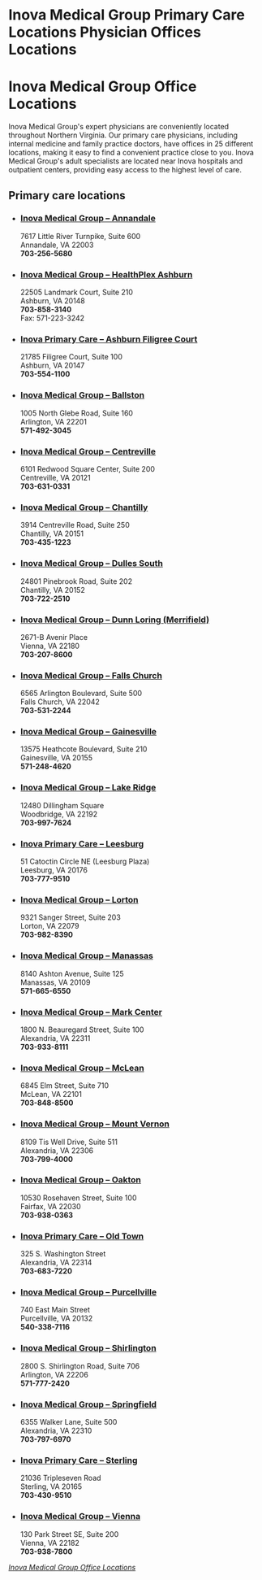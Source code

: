 # Inova Medical Group Primary Care Locations Physician Offices Locations  

<h1>Inova Medical Group Office Locations</h1>


<p>Inova Medical Group's expert physicians are conveniently
located throughout Northern Virginia. Our primary care
physicians, including internal medicine&nbsp;and family
practice doctors, have offices in 25 different locations,
making it easy to find a convenient practice close to you.
Inova Medical Group's adult specialists are located near
Inova hospitals and outpatient centers, providing easy
access to the highest level of care.</p>
<div class="row">
<div class="col-sm-6">
<h2>Primary care locations</h2>
<ul class="list-group">
    <li class="list-group-item">
    <a name="primary"></a>
    <h3><a href="/?id=4195&amp;sid=1">Inova Medical Group –
    Annandale</a> </h3>
    <p>7617 Little River Turnpike, Suite 600<br>
    Annandale, VA 22003<br>
    <strong>703-256-5680</strong></p>
    </li>
    <li class="list-group-item">
    <h3><a href="/?id=4178&amp;sid=1">Inova Medical Group –
    HealthPlex Ashburn</a></h3>
    <p>22505 Landmark Court, Suite 210<br>
    Ashburn, VA 20148<br>
    <strong>703-858-3140</strong><br>
    Fax: 571-223-3242</p>
    </li>
    <li class="list-group-item">
    <h3><a href="https://www.inova.org/img/ashburn-filigree-court">Inova Primary Care – Ashburn Filigree Court</a></h3>
    <p>21785 Filigree Court, Suite 100<br>
    Ashburn, VA 20147<br>
    <strong>703-554-1100</strong></p>
    </li>
    <li class="list-group-item">
    <h3><a href="/inova-medical-group/ballston">Inova Medical
    Group – Ballston</a></h3>
    <p>1005 North Glebe Road, Suite 160<br>
    Arlington, VA 22201<br>
    <strong>571-492-3045</strong></p>
    </li>
    <li class="list-group-item">
    <h3><a href="/?id=4200&amp;sid=1">Inova Medical Group –
    Centreville</a></h3>
    <p>6101 Redwood Square Center, Suite 200<br>
    Centreville, VA 20121 <br>
    <strong>703-631-0331</strong></p>
    </li>
    <li class="list-group-item">
    <h3><a href="/?id=4201&amp;sid=1">Inova Medical Group –
    Chantilly</a></h3>
    <p>3914 Centreville Road, Suite 250<br>
    Chantilly, VA 20151<br>
    <strong>703-435-1223</strong></p>
    </li>
    <li class="list-group-item">
    <h3><a href="/?id=4848&amp;sid=1">Inova Medical Group –
    Dulles South</a></h3>
    <p>24801 Pinebrook Road, Suite 202<br>
    Chantilly, VA 20152<br>
    <strong>703-722-2510</strong></p>
    </li>
    <li class="list-group-item">
    <h3><a href="/?id=4783&amp;sid=1">Inova Medical Group –
    Dunn Loring (Merrifield)</a></h3>
    <p>2671-B Avenir Place<br>
    Vienna, VA 22180<br>
    <strong>703-207-8600</strong></p>
    </li>
    <li class="list-group-item">
    <h3><a href="/?id=4206&amp;sid=1">Inova Medical Group –
    Falls Church</a> </h3>
    <p>6565 Arlington Boulevard, Suite 500<br>
    Falls Church, VA 22042<br>
    <strong>703-531-2244</strong></p>
    </li>
    <li class="list-group-item">
    <h3><a href="/?id=4210&amp;sid=1">Inova Medical Group –
    Gainesville</a></h3>
    <p>13575 Heathcote Boulevard, Suite 210<br>
    Gainesville, VA 20155<br>
    <strong>571-248-4620</strong></p>
    </li>
    <li class="list-group-item">
    <h3><a href="/?id=4214&amp;sid=1">Inova Medical Group –
    Lake Ridge</a></h3>
    <p>12480 Dillingham Square<br>
    Woodbridge, VA 22192<br>
    <strong>703-997-7624</strong></p>
    </li>
    <li class="list-group-item">
    <h3><a href="/?id=6457&amp;sid=1">Inova Primary Care – Leesburg</a></h3>
    <p>51 Catoctin Circle NE (Leesburg Plaza)<br>
    Leesburg, VA 20176<br>
    <strong>703-777-9510</strong></p>
    </li>
    <li class="list-group-item">
    <h3><a href="/?id=5079&amp;sid=1">Inova Medical Group –
    Lorton</a></h3>
    <p>9321 Sanger Street, Suite 203<br>
    Lorton, VA 22079<br>
    <strong>703-982-8390</strong></p>
    </li>
    <li class="list-group-item">
    <h3><a href="/img/manassas">Inova Medical Group – Manassas</a></h3>
    <p>
    8140 Ashton Avenue, Suite 125<br>
    Manassas, VA 20109<br>
    <strong>571-665-6550</strong></p>
    </li>
    <li class="list-group-item">
    <h3><a href="/?id=4218&amp;sid=1">Inova Medical Group –
    Mark Center</a></h3>
    <p>1800 N. Beauregard Street, Suite 100<br>
    Alexandria, VA 22311<br>
    <strong>703-933-8111</strong> </p>
    </li>
    <li class="list-group-item">
    <h3><a href="/?id=4224&amp;sid=1">Inova Medical Group –
    McLean</a></h3>
    <p>6845 Elm Street, Suite 710<br>
    McLean, VA 22101<br>
    <strong>703-848-8500</strong> </p>
    </li>
    <li class="list-group-item">
    <h3><a href="/?id=4875&amp;sid=1">Inova Medical Group –
    Mount Vernon</a></h3>
    <p>8109 Tis Well Drive, Suite 511<br>
    Alexandria, VA 22306<br>
    <strong>703-799-4000</strong></p>
    </li>
    <li class="list-group-item">
    <h3><a href="/?id=4228&amp;sid=1">Inova Medical Group –
    Oakton</a></h3>
    <p>10530 Rosehaven Street, Suite 100<br>
    Fairfax, VA 22030 <br>
    <strong>703-938-0363</strong> </p>
    </li>
    <li class="list-group-item">
    <h3><a href="/?id=4232&amp;sid=1">Inova Primary Care – Old
    Town</a></h3>
    <p>325 S. Washington Street<br>
    Alexandria, VA 22314<br>
    <strong>703-683-7220</strong></p>
    </li>
    <li class="list-group-item">
    <h3><a href="/inova-medical-group/purcellville">Inova
    Medical Group – Purcellville</a></h3>
    <p>740 East Main Street<br>
    Purcellville, VA 20132<br>
    <strong>540-338-7116</strong></p>
    </li>
    <li class="list-group-item">
    <h3><a href="/?id=6528&amp;sid=1">Inova Medical Group – Shirlington</a></h3>
    <p>2800 S. Shirlington Road, Suite 706<br>
    Arlington, VA 22206<br>
    <strong>571-777-2420</strong></p>
    </li>
    <li class="list-group-item">
    <h3><a href="/?id=4240&amp;sid=1">Inova Medical Group –
    Springfield</a></h3>
    <p>6355 Walker Lane, Suite 500<br>
    Alexandria, VA 22310<br>
    <strong>703-797-6970</strong></p>
    </li>
    <li class="list-group-item">
    <h3><a href="/?id=6459&amp;sid=1">Inova Primary Care – Sterling</a></h3>
    <p>21036 Tripleseven Road<br>
    Sterling, VA 20165<br>
    <strong>703-430-9510</strong></p>
    </li>
    <li class="list-group-item">
    <h3><a href="/?id=5139&amp;sid=1">Inova Medical Group –
    Vienna</a></h3>
    <p>130 Park Street SE, Suite 200
    <br>
    Vienna, VA 22182<br>
    <strong>703-938-7800</strong></p>
    </li>
</ul>
</div>



<p><cite><a href="https://www.inova.org/inova-medical-group/locations">Inova Medical Group Office Locations</a></cite></p>